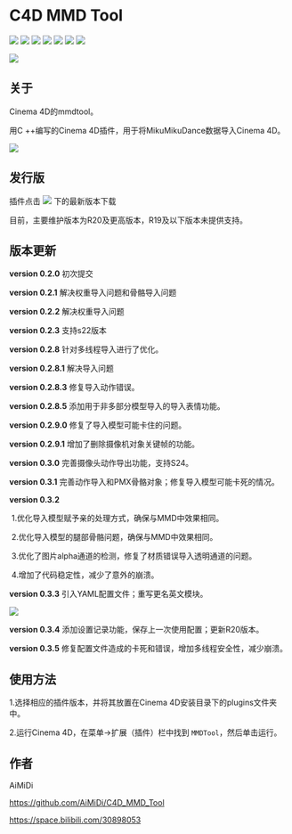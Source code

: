 # C4D MMD Tool

[![](https://img.shields.io/github/downloads/AiMiDi/C4D_MMD_Tool/total)](https://github.com/AiMiDi/C4D_MMD_Tool/releases) [![](https://img.shields.io/github/forks/AiMiDi/C4D_MMD_Tool)](https://github.com/AiMiDi/C4D_MMD_Tool/network/members) [![](https://img.shields.io/github/stars/AiMiDi/C4D_MMD_Tool)](https://github.com/AiMiDi/C4D_MMD_Tool/stargazers) [![](https://img.shields.io/github/license/AiMiDi/C4D_MMD_Tool)](https://github.com/AiMiDi/C4D_MMD_Tool/blob/main/LICENSE.md)  ![](https://img.shields.io/github/languages/top/AiMiDi/C4D_MMD_Tool) [![](https://img.shields.io/github/last-commit/AiMiDi/C4D_MMD_Tool)](https://github.com/AiMiDi/C4D_MMD_Tool/commits/main) [![](https://img.shields.io/github/v/release/AiMiDi/C4D_MMD_Tool)](https://github.com/AiMiDi/C4D_MMD_Tool/releases)

[![](https://img.shields.io/badge/ReadMe-English-green)](README.md)

## 关于

Cinema 4D的mmdtool。

用C ++编写的Cinema 4D插件，用于将MikuMikuDance数据导入Cinema 4D。

![](https://ftp.bmp.ovh/imgs/2021/05/a35d8cc0c9312f6b.jpg)

## 发行版

插件点击 [![](https://img.shields.io/github/v/release/AiMiDi/C4D_MMD_Tool)](https://github.com/AiMiDi/C4D_MMD_Tool/releases) 下的最新版本下载

目前，主要维护版本为R20及更高版本，R19及以下版本未提供支持。

## 版本更新

**version 0.2.0** 初次提交

**version 0.2.1** 解决权重导入问题和骨骼导入问题

**version 0.2.2** 解决权重导入问题

**version 0.2.3** 支持s22版本

**version 0.2.8**  针对多线程导入进行了优化。

**version 0.2.8.1** 解决导入问题

**version 0.2.8.3** 修复导入动作错误。

**version 0.2.8.5** 添加用于非多部分模型导入的导入表情功能。

**version 0.2.9.0** 修复了导入模型可能卡住的问题。

**version 0.2.9.1**  增加了删除摄像机对象关键帧的功能。

**version 0.3.0**  完善摄像头动作导出功能，支持S24。

**version 0.3.1** 完善动作导入和PMX骨骼对象；修复导入模型可能卡死的情况。

**version 0.3.2**

​	1.优化导入模型赋予亲的处理方式，确保与MMD中效果相同。

​	2.优化导入模型的腿部骨骼问题，确保与MMD中效果相同。

​	3.优化了图片alpha通道的检测，修复了材质错误导入透明通道的问题。

​	4.增加了代码稳定性，减少了意外的崩溃。

**version 0.3.3** 引入YAML配置文件；重写更名英文模块。

![](https://ftp.bmp.ovh/imgs/2021/05/5c6d8897c477f188.jpg)

**version 0.3.4** 添加设置记录功能，保存上一次使用配置；更新R20版本。

**version 0.3.5** 修复配置文件造成的卡死和错误，增加多线程安全性，减少崩溃。

## 使用方法

1.选择相应的插件版本，并将其放置在Cinema 4D安装目录下的plugins文件夹中。

2.运行Cinema 4D，在菜单->扩展（插件）栏中找到 `MMDTool`，然后单击运行。

## 作者

AiMiDi

https://github.com/AiMiDi/C4D_MMD_Tool

https://space.bilibili.com/30898053
